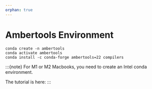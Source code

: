 ```yaml
---
orphan: true
---
```


# Ambertools Environment

```
conda create -n ambertools
conda activate ambertools
conda install -c conda-forge ambertools=22 compilers
```

:::{note}
For M1 or M2 Macbooks, you need to create an Intel conda environment.

The tutorial is here: [](file:///notebooks/condapython/conda/intel)
:::